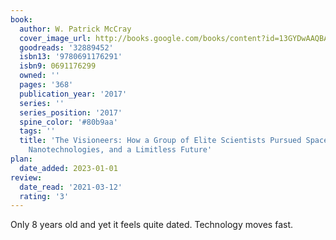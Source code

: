 ```yaml
---
book:
  author: W. Patrick McCray
  cover_image_url: http://books.google.com/books/content?id=13GYDwAAQBAJ&printsec=frontcover&img=1&zoom=1&edge=curl&source=gbs_api
  goodreads: '32889452'
  isbn13: '9780691176291'
  isbn9: 0691176299
  owned: ''
  pages: '368'
  publication_year: '2017'
  series: ''
  series_position: '2017'
  spine_color: '#80b9aa'
  tags: ''
  title: 'The Visioneers: How a Group of Elite Scientists Pursued Space Colonies,
    Nanotechnologies, and a Limitless Future'
plan:
  date_added: 2023-01-01
review:
  date_read: '2021-03-12'
  rating: '3'
---
```


Only 8 years old and yet it feels quite dated. Technology moves fast.
